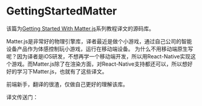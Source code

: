 # GettingStartedMatter

该篇为[Getting Started With Matter.js](https://code.tutsplus.com/series/getting-started-with-matterjs--cms-1186)系列教程译文的源码库。

Matter.js是非常好的物理引擎库，译者最近是做个小游戏，通过自己公司的智能设备产品作为体感控制玩小游戏，运行在移动端设备。
为什么不用移动端原生写呢？因为译者是iOS研发，不想再学一个移动端开发，所以用React-Native实现这个游戏。而Matter.js除了在渲染方面，对React-Native支持都还可以，所以想好好的学习下Matter.js，也就有了这些译文。

前端新手，翻译的很渣，仅做自己更好的理解该库。

译文传送门：



